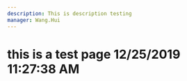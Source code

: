 ```yaml
---
description: This is description testing
manager: Wang.Hui
---
```

# this is a test page 12/25/2019 11:27:38 AM